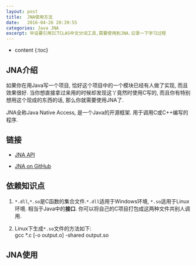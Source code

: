 ```yaml
---
layout: post
title:  JNA使用方法
date:   2016-04-26 20:39:55
categories: Java JNA
excerpt: 毕设要引用ICTCLAS中文分词工具,需要使用到JNA.记录一下学习过程
---
```


* content
{:toc}

## JNA介绍 
如果你在用Java写一个项目, 恰好这个项目中的一个模块已经有人做了实现, 而且效果很好. 当你想直接拿过来用的时候却发现这丫竟然时使用C写的, 而且你有特别想用这个现成的东西的话, 那么你就需要使用JNA了.   

JNA全称Java Native Access, 是一个Java的开源框架. 用于调用C或C++编写的程序.   

## 链接

* [JNA API](http://java-native-access.github.io/jna/4.2.1/)  

* [JNA on GitHub](https://github.com/java-native-access/jna)

## 依赖知识点

1. `*.dll`,`*.so`是C函数的集合文件.`*.dll`适用于Windows环境, `*.so`适用于Linux环境. 相当于Java中的**接口**. 你可以将自己的C项目打包成这两种文件共别人调用.

2. Linux下生成`*.so`文件的方法如下:  
        gcc *.c [-o output.o] -shared output.so  

## JNA使用


